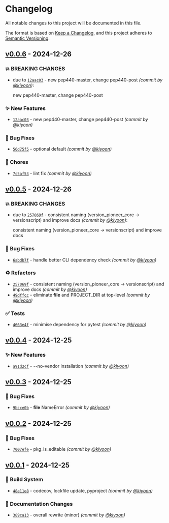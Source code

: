 # Changelog
All notable changes to this project will be documented in this file.

The format is based on [Keep a Changelog](https://keepachangelog.com/en/1.0.0/),
and this project adheres to [Semantic Versioning](https://semver.org/spec/v2.0.0.html).


## [v0.0.6] - 2024-12-26
### :boom: BREAKING CHANGES
- due to [`12aac03`](https://github.com/kiyoon/version-pioneer/commit/12aac0377034c03df11222d32a16c93d21fa9eaf) - new pep440-master, change pep440-post *(commit by [@kiyoon](https://github.com/kiyoon))*:

  new pep440-master, change pep440-post


### :sparkles: New Features
- [`12aac03`](https://github.com/kiyoon/version-pioneer/commit/12aac0377034c03df11222d32a16c93d21fa9eaf) - new pep440-master, change pep440-post *(commit by [@kiyoon](https://github.com/kiyoon))*

### :bug: Bug Fixes
- [`56d75f5`](https://github.com/kiyoon/version-pioneer/commit/56d75f536cad2b398cb578639e58ae862b0cdc83) - optional default *(commit by [@kiyoon](https://github.com/kiyoon))*

### :wrench: Chores
- [`7c5af53`](https://github.com/kiyoon/version-pioneer/commit/7c5af532f345237d65c150cfb6492d8a1b7c3288) - lint fix *(commit by [@kiyoon](https://github.com/kiyoon))*


## [v0.0.5] - 2024-12-26
### :boom: BREAKING CHANGES
- due to [`257069f`](https://github.com/kiyoon/version-pioneer/commit/257069f98a38affc0817094adb88599034f712cf) - consistent naming (version_pioneer_core -> versionscript) and improve docs *(commit by [@kiyoon](https://github.com/kiyoon))*:

  consistent naming (version_pioneer_core -> versionscript) and improve docs


### :bug: Bug Fixes
- [`6abdb7f`](https://github.com/kiyoon/version-pioneer/commit/6abdb7fbb7dd0fd68157056bf0e859514486d327) - handle better CLI dependency check *(commit by [@kiyoon](https://github.com/kiyoon))*

### :recycle: Refactors
- [`257069f`](https://github.com/kiyoon/version-pioneer/commit/257069f98a38affc0817094adb88599034f712cf) - consistent naming (version_pioneer_core -> versionscript) and improve docs *(commit by [@kiyoon](https://github.com/kiyoon))*
- [`49dffcc`](https://github.com/kiyoon/version-pioneer/commit/49dffcc1b161fc3d180ae4ea2c715d793776bc1a) - eliminate __file__ and PROJECT_DIR at top-level *(commit by [@kiyoon](https://github.com/kiyoon))*

### :white_check_mark: Tests
- [`4663e4f`](https://github.com/kiyoon/version-pioneer/commit/4663e4f41ca203ceedf8ba98d9cfd58d1e9ccf49) - minimise dependency for pytest *(commit by [@kiyoon](https://github.com/kiyoon))*


## [v0.0.4] - 2024-12-25
### :sparkles: New Features
- [`a91d2cf`](https://github.com/kiyoon/version-pioneer/commit/a91d2cf0606ea137226960bf85108e3302bf4dc0) - --no-vendor installation *(commit by [@kiyoon](https://github.com/kiyoon))*


## [v0.0.3] - 2024-12-25
### :bug: Bug Fixes
- [`9bcce0b`](https://github.com/kiyoon/version-pioneer/commit/9bcce0bdcef71295f58e7c199b126f5e96766bc5) - __file__ NameError *(commit by [@kiyoon](https://github.com/kiyoon))*


## [v0.0.2] - 2024-12-25
### :bug: Bug Fixes
- [`7007efe`](https://github.com/kiyoon/version-pioneer/commit/7007efe7c85b51785591d08f8fd891583fd6e6c6) - pkg_is_editable *(commit by [@kiyoon](https://github.com/kiyoon))*


## [v0.0.1] - 2024-12-25
### :construction_worker: Build System
- [`48e11e8`](https://github.com/kiyoon/version-pioneer/commit/48e11e87e2af9090ccea9708e7ff0581656db6d6) - codecov, lockfile update, pyproject *(commit by [@kiyoon](https://github.com/kiyoon))*

### :memo: Documentation Changes
- [`389ca13`](https://github.com/kiyoon/version-pioneer/commit/389ca1308e6a4533bde2370879967bc65b655f48) - overall rewrite (minor) *(commit by [@kiyoon](https://github.com/kiyoon))*

[v0.0.1]: https://github.com/kiyoon/version-pioneer/compare/v0.0.0...v0.0.1
[v0.0.2]: https://github.com/kiyoon/version-pioneer/compare/v0.0.1...v0.0.2
[v0.0.3]: https://github.com/kiyoon/version-pioneer/compare/v0.0.2...v0.0.3
[v0.0.4]: https://github.com/kiyoon/version-pioneer/compare/v0.0.3...v0.0.4
[v0.0.5]: https://github.com/kiyoon/version-pioneer/compare/v0.0.4...v0.0.5
[v0.0.6]: https://github.com/kiyoon/version-pioneer/compare/v0.0.5...v0.0.6
